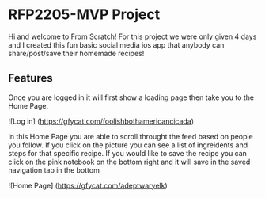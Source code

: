 # RFP2205-MVP Project

Hi and welcome to From Scratch! For this project we were only given 4 days and I created this fun basic social media ios app that anybody can share/post/save their homemade recipes!

## Features
Once you are logged in it will first show a loading page then take you to the Home Page.

![Log in] (https://gfycat.com/foolishbothamericancicada)

In this Home Page you are able to scroll throught the feed based on people you follow. If you click on the picture you can see a list of ingreidents and steps for that specific recipe. If you would like to save the recipe you can click on the pink notebook on the bottom right and it will save in the saved navigation tab in the bottom

![Home Page] (https://gfycat.com/adeptwaryelk)

